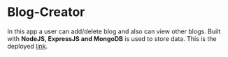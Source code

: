 # Blog-Creator
In this app a user can add/delete blog and also can view other blogs. Built with **NodeJS, ExpressJS and MongoDB** is used to store data. 
This is the deployed [link](https://blog-creator.onrender.com). 
